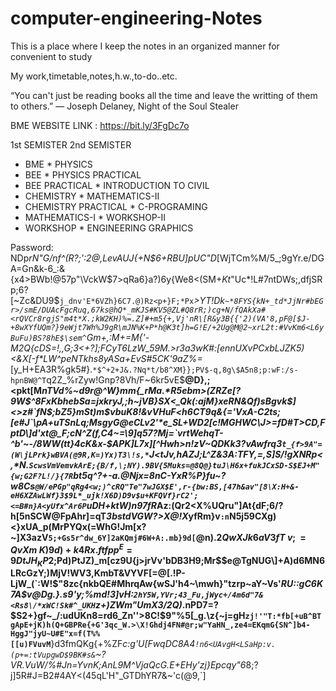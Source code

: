 # computer-engineering-Notes
This is a place where I keep the notes in an organized manner for convenient to study

My work,timetable,notes,h.w.,to-do..etc.

“You can't just be reading books all the time and leave the writting of them to others.”
― Joseph Delaney, Night of the Soul Stealer


BME WEBSITE LINK :  https://bit.ly/3FgDc7o

1st SEMISTER                  2nd SEMISTER
  * BME                       * PHYSICS
  * BEE                       * PHYSICS PRACTICAL
  * BEE PRACTICAL             * INTRODUCTION TO CIVIL
  * CHEMISTRY                 * MATHEMATICS-II
  * CHEMISTRY PRACTICAL       * C-PROGRAMING
  * MATHEMATICS-I             * WORKSHOP-II
  * WORKSHOP                  * ENGINEERING GRAPHICS
  
Password: NDp*rN"G/nf^(R?;':2@,LevAUJ{+N$6+RBU]pUC"D*[WjTCm%M/5_;9gYr.e/DGA=Gn&k-6_:&{x4>BWb!@57p"\VckW$7>qRa6}a?)6y{We8<(SM+*Kt*"Uc*!L#7ntDWs;,dfjSRp;6?[~Zc&DU9$`j_dnv'E*6VZh}6C7.@)Rz<p+}F;*Px`_>YT!Dk`~*8FYS{kN+_td*JjNr#bEGr>/smE/DUAcFgcRuq,67ks@hQ*_mKJS#KV5@ZL#Q8rR;)cg+N/fQAkXa#<rQVCr8rgjS"m4t*X.;kW2KH)%=.Z]#+m5{+,Vj'nR\[R&y3B{{'2)(VA'8,pF@[$J-+8wXYfUQm?}9eWjt7Wh%J9gR\mJN%K+P*h@K3t]h=G!E/+2Ug@M@2~xrL2t:#VvKm6<L6yBuFu)BS?8hE$\sem^`Gm+,:M+=M{'-M2Q{cDS=!,,G;3<+?];FCyT6LzW_59M.>r3a3wK#:[ennUXvPCxbLJZK5)<&X[-f*LW^peNTkhs8yASa+EvS#5CK'9aZ\%=_[y_H+EA3R%gk5#}.`*$^+2+J&.?Nq*t/b8^XM}};PV$-q,8g\$A5n8;p:wF:/s-hpnBW@^T`q2Z_%rZyw!Gnp?8Vh/F~6kr5vE$**@D},;<pkt[M*nTVd%~d9r@^W}mm{_rMa.*R5ebm>(ZRZe[?9W$^8FxKbhebSa=jxkryJ,;h~jVB}SX<_Qk(:ajM}xeRN&Qf)sBgvk$]<>z#`fN$;bZ5}mSt)m$vbuK8!&vVHuF<h6CT9q&{='VxA-C2ts;[e#J`\pA+uTSnLq;MsgyG@eCLv2'*e_SL+WD2[c!MGHWC\J>=fD#T>CD,FptD\]d'xt@_F;cN^Z(f,C4~=\9]q57?Mj=`vrtWehqT-^b'~-/8WW(tt}4cK&x-$APK]L7x][^Hwh>n!zV~QDKk3?vAwfrq3`t_{f>9A"=(W\jLPrk}wBVA(@9R,K=)Yx)T3\!s,*`J<tJv,hAZJ;L^Z&3A:TFY,=,S]S/!gXNRp<,*N.`ScwsVmVemvkArE;{B/f,\;NY).9BV{5Muks=@8Q@}tuJ\H6x+fukJCxSD-S$EJ+M"{w;G2F?L!/}{7R`b$t$5q^?+-a.@Njx=8nC-YxR%P}fu~?w8Cs`@W/ePGp"qRg4<w;)^cRQ"Te"7wJGX$E',r-{bw:BS,[47h&av"[8\X:H+&-eH6XZAwLWf}3$9L*_ujk!X6D)D9v$u+KFQVf}rC2';<=B#n}A<yUfx^Ar6P`uDH+ktW)n97fR*Az:(Qr2<X%UQru"]At{dF;6/?h[5nSCW@FpAhr]=qT*3bstdVGW?>X@!X*yfRm}v`:n`N5j59CXg)<}xUA_p(MrPYQx(=WhG!Jm[x?~]X3azV`5;+Gs5r^dw_6Y]2aKQmj#6W+A:.mb}9d[`@n).$2QwXJk6aV3fT~v;=QvXm~K)9d)+k4Rx.ftfpp^E=9DtJH_KP%tWJcvJt$2;Pd)PtJZ)_m[cz9U{j>jrVv'bDB3H9;Mr$$e@TgNUG\]+A)d6MN6LRcGzY;)MjV!WV3,KmbT&VYVF[=@[.!P-LjW_(`:W!$"8zc{nkbQE#MhrqAw{wSJ'h4~\mwh}"tzrp~aY~Vs'*RU::gC6K7A$v@Dg.}.s9'y;%md!3]vH:`2hY5W,YVr;43_Fu,jWyc+/4m6d"7&<Rs8\/*xWC!Sk#^_UKH`z+)ZWm"UmX3/2Q)*.nPD7=?$S2+}gf~_/:udUKn8=rd6_Zn'\'>8C!$9"%5[_g.\z{~j=gH`zj!'"T:*fb[+uB^BTgApE+jK)h(Q+GBPRe{+G'3qc_W.>\X!Ghdj4FN#@r;w"YaHN_,ze4=EKqmG{SN^]b4-HggJ"jyU~U#E"x=f(T%%[[u)FVuvM`**}d3fmQKg{+%ZF*c:g'U[FwqDC8A4`!n6<UAvgH<LSaHp:v.(p+=:tVupgwD$9BK#s&`~?VR.VuW/%#Jn=YvnK;AnL9M^VjaQcG.E+EHy'zj}Epcqy"6*8;?j]5R#J=B2#4AY<(45qL'H"_GTDhYR7&~'c(@9,`]

